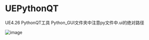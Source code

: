 # UEPythonQT

UE4.26
PythonQT工具
Python_GUI文件夹中注意py文件中.ui的绝对路径


![image](https://user-images.githubusercontent.com/90947622/203674752-bf9eca47-4d02-4a79-b0a4-fd400070b03d.png)
